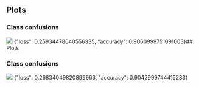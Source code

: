 ## Plots
### Class confusions
![](https://asset.cml.dev/5f759621692fdfadf71629fe4424d5316c1fc5be?cml=png)
{"loss": 0.25934478640556335, "accuracy": 0.9060999751091003}## Plots
### Class confusions
![](https://asset.cml.dev/889ed38e958ed8b26ebfb61a5f7ce0cac6467c38?cml=png)
{"loss": 0.26834049820899963, "accuracy": 0.9042999744415283}